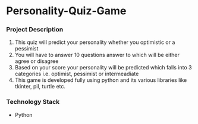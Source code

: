# Personality-Quiz-Game

### **Project Description**

1. This quiz will predict your personality whether you optimistic or a pessimist
2. You will have to answer 10 questions answer to which will be either agree or disagree
3. Based on your score your personality will be predicted which falls into 3 categories i.e. optimist, pessimist or
intermeadiate
4. This game is developed fully using python and its various libraries like tkinter, pil, turtle etc.

### **Technology Stack**
- Python
